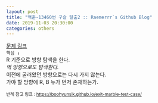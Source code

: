 ```yaml
---  
layout: post  
title: "백준-13460번 구슬 탈출2 :: Raemerrr`s Github Blog"  
date: 2019-11-03 20:30:00  
categories: others  
---  
```

<a href="https://www.acmicpc.net/problem/13460" target="_blank">문제 링크</a>  
`핵심 ↓`  
R 기준으로 방향 탐색을 한다.  
*벽 방향으로도 탐색한다.*  
이전에 굴러왔던 방향으로는 다시 가지 않는다.  
가야 할 방향에 R, B 누가 먼저 존재하는가.  

<p><small>반례 참고 링크 : <a href="https://boohyunsik.github.io/exit-marble-test-case/" target="_blank">https://boohyunsik.github.io/exit-marble-test-case/</a></small></p>  

<script src="https://gist.github.com/Raemerrr/277a5984c2373a4533baef07279001ac.js"></script>